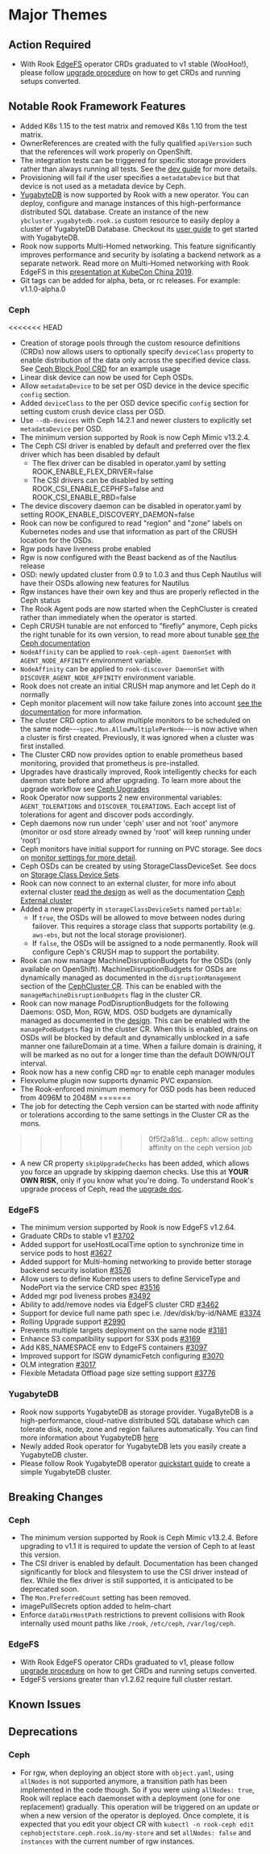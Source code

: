 # Major Themes

## Action Required

- With Rook [EdgeFS](http://edgefs.io) operator CRDs graduated to v1 stable (WooHoo!), please follow [upgrade procedure](Documentation/edgefs-upgrade.md) on how to get CRDs and running setups converted.

## Notable Rook Framework Features
- Added K8s 1.15 to the test matrix and removed K8s 1.10 from the test matrix.
- OwnerReferences are created with the fully qualified `apiVersion` such that the references will work properly on OpenShift.
- The integration tests can be triggered for specific storage providers rather than always running all tests. See the [dev guide](INSTALL.md#test-storage-provider) for more details.
- Provisioning will fail if the user specifies a `metadataDevice` but that device is not used as a metadata device by Ceph.
- [YugabyteDB](https://www.yugabyte.com/) is now supported by Rook with a new operator. You can deploy, configure and manage instances of this high-performance distributed SQL database. Create an instance of the new `ybcluster.yugabytedb.rook.io` custom resource to easily deploy a cluster of YugabyteDB Database. Checkout its [user guide](Documentation/yugabytedb.md) to get started with YugabyteDB.
- Rook now supports Multi-Homed networking. This feature significantly improves performance and security by isolating a backend network as a separate network. Read more on Multi-Homed networking with Rook EdgeFS in this [presentation at KubeCon China 2019](https://www.youtube.com/watch?v=h38FCAuOehc&list=PLj6h78yzYM2Njj5PvNc4Mtcril2YyR95d&index=76&t=0s).
- Git tags can be added for alpha, beta, or rc releases. For example: v1.1.0-alpha.0

### Ceph

<<<<<<< HEAD
- Creation of storage pools through the custom resource definitions (CRDs) now allows users to optionally specify `deviceClass` property to enable
distribution of the data only across the specified device class. See [Ceph Block Pool CRD](Documentation/ceph-pool-crd.md#ceph-block-pool-crd) for
an example usage
- Linear disk device can now be used for Ceph OSDs.
- Allow `metadataDevice` to be set per OSD device in the device specific `config` section.
- Added `deviceClass` to the per OSD device specific `config` section for setting custom crush device class per OSD.
- Use `--db-devices` with Ceph 14.2.1 and newer clusters to explicitly set `metadataDevice` per OSD.
- The minimum version supported by Rook is now Ceph Mimic v13.2.4.
- The Ceph CSI driver is enabled by default and preferred over the flex driver which has been disabled by default
   - The flex driver can be disabled in operator.yaml by setting ROOK_ENABLE_FLEX_DRIVER=false
   - The CSI drivers can be disabled by setting ROOK_CSI_ENABLE_CEPHFS=false and ROOK_CSI_ENABLE_RBD=false
- The device discovery daemon can be disabled in operator.yaml by setting ROOK_ENABLE_DISCOVERY_DAEMON=false
- Rook can now be configured to read "region" and "zone" labels on Kubernetes nodes and use that information as part of the CRUSH location for the OSDs.
- Rgw pods have liveness probe enabled
- Rgw is now configured with the Beast backend as of the Nautilus release
- OSD: newly updated cluster from 0.9 to 1.0.3 and thus Ceph Nautilus will have their OSDs allowing new features for Nautilus
- Rgw instances have their own key and thus are properly reflected in the Ceph status
- The Rook Agent pods are now started when the CephCluster is created rather than immediately when the operator is started.
- Ceph CRUSH tunable are not enforced to "firefly" anymore, Ceph picks the right tunable for its own version, to read more about tunable [see the Ceph documentation](http://docs.ceph.com/docs/master/rados/operations/crush-map/#tunables)
- `NodeAffinity` can be applied to `rook-ceph-agent DaemonSet` with `AGENT_NODE_AFFINITY` environment variable.
- `NodeAffinity` can be applied to `rook-discover DaemonSet` with `DISCOVER_AGENT_NODE_AFFINITY` environment variable.
- Rook does not create an initial CRUSH map anymore and let Ceph do it normally
- Ceph monitor placement will now take failure zones into account [see the
  documentation](Documentation/ceph-advanced-configuration.md#monitor-placement)
  for more information.
- The cluster CRD option to allow multiple monitors to be scheduled on the same
  node---`spec.Mon.AllowMultiplePerNode`---is now active when a cluster is first
  created. Previously, it was ignored when a cluster was first installed.
- The Cluster CRD now provides option to enable prometheus based monitoring, provided that prometheus is pre-installed.
- Upgrades have drastically improved, Rook intelligently checks for each daemon state before and after upgrading. To learn more about the upgrade workflow see [Ceph Upgrades](Documentation/ceph-upgrade.md)
- Rook Operator now supports 2 new environmental variables: `AGENT_TOLERATIONS` and `DISCOVER_TOLERATIONS`. Each accept list of tolerations for agent and discover pods accordingly.
- Ceph daemons now run under 'ceph' user and not 'root' anymore (monitor or osd store already owned by 'root' will keep running under 'root')
- Ceph monitors have initial support for running on PVC storage. See docs on
  [monitor settings for more detail](Documentation/ceph-cluster-crd.md#mon-settings).
- Ceph OSDs can be created by using StorageClassDeviceSet. See docs on [Storage Class Device Sets](Documentation/ceph-cluster-crd.md#storage-class-device-sets).
- Rook can now connect to an external cluster, for more info about external cluster [read the design](https://github.com/rook/rook/blob/master/design/ceph-external-cluster.md) as well as the documentation [Ceph External cluster](Documentation/ceph-cluster-crd.md#external-cluster)
- Added a new property in `storageClassDeviceSets` named `portable`:
   - If `true`, the OSDs will be allowed to move between nodes during failover. This requires a storage class that supports portability (e.g. `aws-ebs`, but not the local storage provisioner).
   - If `false`, the OSDs will be assigned to a node permanently. Rook will configure Ceph's CRUSH map to support the portability.
- Rook can now manage MachineDisruptionBudgets for the OSDs (only available on OpenShift). MachineDisruptionBudgets for OSDs are dynamically managed as documented in the `disruptionManagement` section of the [CephCluster CR](Documentation/ceph-cluster-crd.md##luster-settings). This can be enabled with the `manageMachineDisruptionBudgets` flag in the cluster CR.
- Rook can now manage PodDisruptionBudgets for the following Daemons: OSD, Mon, RGW, MDS. OSD budgets are dynamically managed as documented in the [design](https://github.com/rook/rook/blob/master/design/ceph-managed-disruptionbudgets.md). This can be enabled with the `managePodBudgets` flag in the cluster CR. When this is enabled, drains on OSDs will be blocked by default and dynamically unblocked in a safe manner one failureDomain at a time. When a failure domain is draining, it will be marked as no out for a longer time than the default DOWN/OUT interval.
- Rook now has a new config CRD `mgr` to enable ceph manager modules
- Flexvolume plugin now supports dynamic PVC expansion.
- The Rook-enforced minimum memory for OSD pods has been reduced from 4096M to 2048M
=======
- The job for detecting the Ceph version can be started with node affinity or tolerations according to the same settings in the Cluster CR as the mons.
>>>>>>> 0f5f2a81d... ceph: allow setting affinity on the ceph version job
- A new CR property `skipUpgradeChecks` has been added, which allows you force an upgrade by skipping daemon checks. Use this at **YOUR OWN RISK**, only if you know what you're doing. To understand Rook's upgrade process of Ceph, read the [upgrade doc](Documentation/ceph-upgrade.html#ceph-version-upgrades).

### EdgeFS

- The minimum version supported by Rook is now EdgeFS v1.2.64.
- Graduate CRDs to stable v1 [#3702](https://github.com/rook/rook/issues/3702)
- Added support for useHostLocalTime option to synchronize time in service pods to host [#3627](https://github.com/rook/rook/issues/3627)
- Added support for Multi-homing networking to provide better storage backend security isolation [#3576](https://github.com/rook/rook/issues/3576)
- Allow users to define Kubernetes users to define ServiceType and NodePort via the service CRD spec [#3516](https://github.com/rook/rook/pull/3516)
- Added mgr pod liveness probes [#3492](https://github.com/rook/rook/issues/3492)
- Ability to add/remove nodes via EdgeFS cluster CRD [#3462](https://github.com/rook/rook/issues/3462)
- Support for device full name path spec i.e. /dev/disk/by-id/NAME [#3374](https://github.com/rook/rook/issues/3374)
- Rolling Upgrade support [#2990](https://github.com/rook/rook/issues/2990)
- Prevents multiple targets deployment on the same node  [#3181](https://github.com/rook/rook/issues/3181)
- Enhance S3 compatibility support for S3X pods [#3169](https://github.com/rook/rook/issues/3169)
- Add K8S_NAMESPACE env to EdgeFS containers [#3097](https://github.com/rook/rook/issues/3097)
- Improved support for ISGW dynamicFetch configuring [#3070](https://github.com/rook/rook/issues/3070)
- OLM integration [#3017](https://github.com/rook/rook/issues/3017)
- Flexible Metadata Offload page size setting support [#3776](https://github.com/rook/rook/issues/3776)

### YugabyteDB

- Rook now supports YugabyteDB as storage provider. YugaByteDB is a high-performance, cloud-native distributed SQL database which can tolerate disk, node, zone and region failures automatically. You can find more information about YugabyteDB [here](https://docs.yugabyte.com/latest/introduction/)
- Newly added Rook operator for YugabyteDB lets you easily create a YugabyteDB cluster.
- Please follow Rook YugabyteDB operator [quickstart guide](Documentation/yugabytedb.md) to create a simple YugabyteDB cluster.

## Breaking Changes

### Ceph

- The minimum version supported by Rook is Ceph Mimic v13.2.4. Before upgrading to v1.1 it is required to update the version of Ceph to at least this version.
- The CSI driver is enabled by default. Documentation has been changed significantly for block and filesystem to use the CSI driver instead of flex.
While the flex driver is still supported, it is anticipated to be deprecated soon.
- The `Mon.PreferredCount` setting has been removed.
- imagePullSecrets option added to helm-chart
- Enforce `dataDirHostPath` restrictions to prevent collisions with Rook internally used mount paths like `/rook`,  `/etc/ceph`, `/var/log/ceph`.

### EdgeFS

- With Rook EdgeFS operator CRDs graduated to v1, please follow [upgrade procedure](Documentation/edgefs-upgrade.md) on how to get CRDs and running setups converted.
- EdgeFS versions greater than v1.2.62 require full cluster restart.

## Known Issues

### <Storage Provider>

## Deprecations

### Ceph

- For rgw, when deploying an object store with `object.yaml`, using `allNodes` is not supported anymore, a transition path has been implemented in the code though.
So if you were using `allNodes: true`, Rook will replace each daemonset with a deployment (one for one replacement) gradually.
This operation will be triggered on an update or when a new version of the operator is deployed.
Once complete, it is expected that you edit your object CR with `kubectl -n rook-ceph edit cephobjectstore.ceph.rook.io/my-store` and set `allNodes: false` and `instances` with the current number of rgw instances.

### <Storage Provider>
